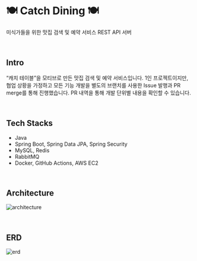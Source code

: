 # 🍽️ Catch Dining 🍽️

미식가들을 위한 맛집 검색 및 예약 서비스 REST API 서버

&nbsp;

## Intro

“캐치 테이블”을 모티브로 만든 맛집 검색 및 예약 서비스입니다. 1인 프로젝트이지만, 협업 상황을 가정하고 모든 기능 개발을 별도의 브랜치를 사용한 Issue 발행과 PR merge를 통해 진행했습니다. PR 내역을 통해 개발 단위별 내용을 확인할 수 있습니다.

&nbsp;

## Tech Stacks

- Java
- Spring Boot, Spring Data JPA, Spring Security
- MySQL, Redis
- RabbitMQ
- Docker, GitHub Actions, AWS EC2

&nbsp;

## Architecture

![architecture](https://github.com/user-attachments/assets/208b61cb-3edc-4217-ae4a-357a076412a5)

&nbsp;

## ERD

![erd](https://github.com/user-attachments/assets/046fb3fb-1c88-4893-8ebb-51364e0fb610)